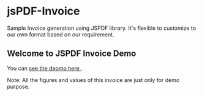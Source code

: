 # jsPDF-Invoice
Sample Invoice generation using JSPDF library. It's flexible to customize to our own format based on our requirement.


## Welcome to JSPDF Invoice Demo

You can [see the deomo here ](https://jinoshaji.github.io/jsPDF-GST-Invoice/).

Note: All the figures and values of this invoice are just only for demo purpose.
